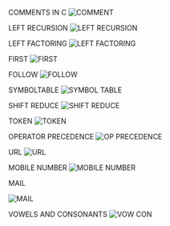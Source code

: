COMMENTS IN C
![COMMENT](https://github.com/PraneethSaiKSSE/CompilerDesign/assets/113979088/c6960a4d-ba1e-436f-b712-ce6284f8558e)

LEFT RECURSION
![LEFT RECURSION](https://github.com/PraneethSaiKSSE/CompilerDesign/assets/113979088/2f14e95d-75bd-4672-90aa-caac5e1a9a6a)

LEFT FACTORING
![LEFT FACTORING](https://github.com/PraneethSaiKSSE/CompilerDesign/assets/113979088/9ef0c693-2ff1-48c0-8506-c3c3c1f2d393)

FIRST
![FIRST](https://github.com/PraneethSaiKSSE/CompilerDesign/assets/113979088/f6a56f66-8c8a-4cce-b9b3-77939a2d05ff)

FOLLOW
![FOLLOW](https://github.com/PraneethSaiKSSE/CompilerDesign/assets/113979088/727782a2-5b99-4389-b54d-7db1c421924d)

SYMBOLTABLE
![SYMBOL TABLE](https://github.com/PraneethSaiKSSE/CompilerDesign/assets/113979088/d57a46a6-26b2-4681-81ed-79813691a836)

SHIFT REDUCE
![SHIFT REDUCE](https://github.com/PraneethSaiKSSE/CompilerDesign/assets/113979088/ae1f1c72-4e4a-40f3-b809-13ba9af6610e)

TOKEN
![TOKEN](https://github.com/PraneethSaiKSSE/CompilerDesign/assets/113979088/d7d9ad58-c2bf-4c30-8cff-e16257627b10)

OPERATOR PRECEDENCE
![OP PRECEDENCE](https://github.com/PraneethSaiKSSE/CompilerDesign/assets/113979088/f4742155-a91c-47bf-8a9c-b322a06425a1)

URL
![URL](https://github.com/PraneethSaiKSSE/CompilerDesign/assets/113979088/19526b0e-4f8c-469c-9b75-9620b8a165ed)

MOBILE NUMBER
![MOBILE NUMBER](https://github.com/PraneethSaiKSSE/CompilerDesign/assets/113979088/740261e5-2146-4449-9920-8b629f8d8635)

MAIL

![MAIL](https://github.com/PraneethSaiKSSE/CompilerDesign/assets/113979088/8135a028-22a7-45ca-87f1-6231688163ea)

VOWELS AND CONSONANTS
![VOW CON](https://github.com/PraneethSaiKSSE/CompilerDesign/assets/113979088/da93a8ee-5591-4be4-b723-e2293f1ed5f8)











